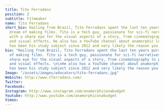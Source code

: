 ```yaml
---
title: Tito Ferradans
position: 2
subtitle: Filmmaker
name: Tito Ferradans
short_bio: Hailing from Brazil, Tito Ferradans spent the last ten years pursuing the
  dream of making films. Tito is a tech guy, passionate for sci-fi narratives and
  with a sharp eye for the visual aspects of a story, from cinematography to post-production
  and visual effects. He also has a YouTube channel about anamorphic lenses, which
  has been his study subject since 2012 and very likely the reason you're here!
bio: "Hailing from Brazil, Tito Ferradans spent the last ten years pursuing the dream
  of making films. Tito is a tech guy, passionate for sci-fi narratives and with a
  sharp eye for the visual aspects of a story, from cinematography to post-production
  and visual effects. \n\nHe also has a YouTube channel about anamorphic lenses, which
  has been his study subject since 2012 and very likely the reason you're here!"
Image: "/assets/images/educators/tito-ferradans.jpg"
Website: http://www.tferradans.com/
Twitter: 
Facebook: 
Instagram: http://www.instagram.com/anamorphiconabudget
Youtube: http://www.youtube.com/anamorphiconabudget
Vimeo: 
---
```


